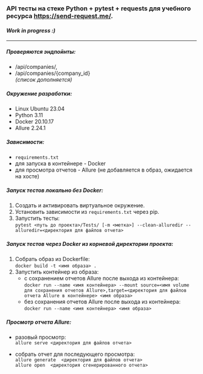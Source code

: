 ### API тесты на стеке **Python + pytest + requests** для учебного ресурса https://send-request.me/.

#### *Work in progress :)*

---

##### Проверяются эндпойнты:

- /api/companies/,
- /api/companies/{company_id}    
  *(список дополняется)*

##### Окружение разработки:

- Linux Ubuntu 23.04
- Python 3.11
- Docker 20.10.17
- Allure 2.24.1

##### Зависимости:

- `requirements.txt`
- для запуска в контейнере - Docker
- для просмотра отчетов - Allure (не добавляется в образ, ожидается на хосте)

##### Запуск тестов локально без Docker:

1. Cоздать и активировать виртуальное окружение.
2. Установить зависимости из `requirements.txt` через pip.
3. Запустить тесты:  
   `pytest <путь до проекта>/Tests/ [-m <метка>] --clean-alluredir --alluredir=<директория для файлов отчета>`

##### Запуск тестов через Docker из корневой директории проекта:

1. Собрать образ из Dockerfile:  
`docker build -t <имя образа> .`
2. Запустить контейнер из образа:
    - с сохранением отчетов Allure после выхода из контейнера:  
      `docker run --name <имя контейнера> --mount source=<имя volume для сохранения отчетов Allure>,target=<директория для
      файлов отчета Allure в контейнере> <имя образа>`
    - без сохранения отчетов Allure после выхода из контейнера:  
      `docker run --name <имя контейнера> <имя образа>`

##### Просмотр отчета Allure:

- разовый просмотр:  
  `allure serve <директория для файлов отчета>`

- собрать отчет для последующего просмотра:  
  `allure generate  <директория для файлов отчета>`  
  `allure open  <директория сгенерированного отчета>`  
